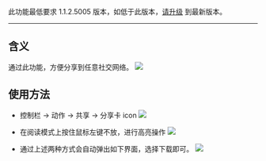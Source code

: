 此功能最低要求 1.1.2.5005 版本，如低于此版本，[请升级](https://simpread.pro) 到最新版本。
***

含义
---

通过此功能，方便分享到任意社交网络。
![](<https://i.loli.net/2019/05/06/5ccfc6bab48be.jpg>)

使用方法
---

- 控制栏 → 动作 → 共享 → 分享卡 icon
![](https://i.loli.net/2019/05/06/5ccfad74ed898.jpg)

- 在阅读模式上按住鼠标左键不放，进行高亮操作
![](https://i.loli.net/2019/05/06/5ccfadeb50406.jpg)

- 通过上述两种方式会自动弹出如下界面，选择下载即可。
![](https://i.loli.net/2019/05/06/5ccfae43070ab.jpg)